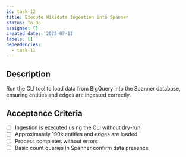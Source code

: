 ```yaml
---
id: task-12
title: Execute Wikidata Ingestion into Spanner
status: To Do
assignee: []
created_date: '2025-07-11'
labels: []
dependencies:
  - task-11
---
```


## Description

Run the CLI tool to load data from BigQuery into the Spanner database, ensuring entities and edges are ingested correctly.

## Acceptance Criteria

- [ ] Ingestion is executed using the CLI without dry-run
- [ ] Approximately 190k entities and edges are loaded
- [ ] Process completes without errors
- [ ] Basic count queries in Spanner confirm data presence

